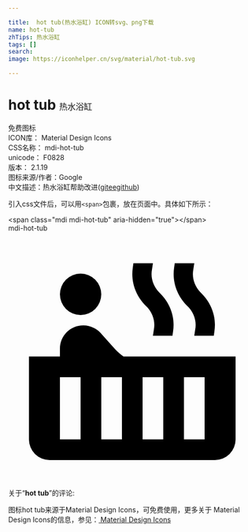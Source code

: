 ```yaml
---

title:  hot tub(热水浴缸) ICON转svg、png下载
name: hot-tub
zhTips: 热水浴缸
tags: []
search: 
image: https://iconhelper.cn/svg/material/hot-tub.svg

---
```


# hot tub  <small style="font-size: 60%;font-weight: 100">热水浴缸</small>


<div class="detail-page">
<p>
<span><span class="badge-success badge">免费图标</span> </span>
<br/>
<span>
ICON库：
<span class="badge-secondary badge">Material Design Icons</span> 
</span>
<br/>
<span>
CSS名称：
<span class="badge-secondary badge">mdi-hot-tub</span> 
</span>
<br/>
<span>
unicode：
<span class="badge-secondary badge">F0828</span> 
<copy-btn content='F0828' btn-title=""></copy-btn>
<copy-btn :content='String.fromCodePoint(parseInt("F0828", 16))' btn-title="复制U"></copy-btn>
</span>
<br/>
<span>
版本：
<span class="badge-secondary badge">2.1.19</span> 
</span>
<br/>
<span>图标来源/作者：<span class="badge-light badge">Google</span></span> 
<br/>
<span class="zh-detail">中文描述：<span class="badge-primary badge">热水浴缸</span><span class="help-link"><span>帮助改进</span>(<a href="https://gitee.com/liuwave/icon-helper/edit/master/json/material/hot-tub.json" target="_blank" rel="noopener noreferrer">gitee</a><a href="https://github.com/liuwave/icon-helper/edit/master/json/material/hot-tub.json" target="_blank" rel="noopener noreferrer">github</a></span>)</span><br/>
</p>
</div>
<div class="alert alert-dark">
  <i class="mdi mdi-hot-tub mdi-48px"></i>
  <i class="mdi mdi-hot-tub mdi-36px"></i>
  <i class="mdi mdi-hot-tub mdi-24px"></i>
  <i class="mdi mdi-hot-tub mdi-18px"></i>
</div>
<div>
  <p>引入css文件后，可以用<code>&lt;span&gt;</code>包裹，放在页面中。具体如下所示：    
  </p>
  <div class="alert alert-primary" style="font-size: 14px">
    &lt;span class="mdi mdi-hot-tub" aria-hidden="true"&gt;&lt;/span&gt;
    <copy-btn content='<span class="mdi mdi-hot-tub" aria-hidden="true"></span>'></copy-btn>
  </div>
  <div class="alert alert-secondary">
    <i class="mdi mdi-hot-tub"
    style="font-size: 24px"
    aria-hidden="true"></i> mdi-hot-tub
    <copy-btn content="mdi-hot-tub" btn-title="复制图标名称"></copy-btn>
  </div>
</div>
<div id="svg" class="svg-wrap">
<svg xmlns="http://www.w3.org/2000/svg" viewBox="0 0 24 24"><path d="M7,4A2,2 0 0,1 9,6A2,2 0 0,1 7,8A2,2 0 0,1 5,6A2,2 0 0,1 7,4M11.15,12H22V20A2,2 0 0,1 20,22H4A2,2 0 0,1 2,20V12H5V11.25C5,10 6,9 7.25,9H7.28C7.62,9 7.95,9.09 8.24,9.23C8.5,9.35 8.74,9.5 8.93,9.73L10.33,11.28C10.56,11.54 10.84,11.78 11.15,12M7,20V14H5V20H7M11,20V14H9V20H11M15,20V14H13V20H15M19,20V14H17V20H19M18.65,5.86C19.68,6.86 20.16,8.21 19.95,9.57L19.89,10H18L18.09,9.41C18.24,8.62 18,7.83 17.42,7.21L17.35,7.15C16.32,6.14 15.85,4.79 16.05,3.43L16.11,3H18L17.91,3.59C17.76,4.38 18,5.17 18.58,5.79L18.65,5.86M14.65,5.86C15.68,6.86 16.16,8.21 15.95,9.57L15.89,10H14L14.09,9.41C14.24,8.62 14,7.83 13.42,7.21L13.35,7.15C12.32,6.14 11.85,4.79 12.05,3.43L12.11,3H14L13.91,3.59C13.76,4.38 14,5.17 14.58,5.79L14.65,5.86Z" /></svg>
</div>
<detail full-name='mdi-hot-tub'></detail>
<div class="icon-detail__container">
<p>关于“<b>hot tub</b>”的评论:</p>
</div>
<Vssue title="关于“hot tub”的评论" />    
<div><p>图标hot tub来源于Material Design Icons，可免费使用，更多关于 Material Design Icons的信息，参见：<a target="_blank" href="https://iconhelper.cn/material.html"> Material Design Icons</a>
</p></div>
